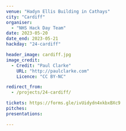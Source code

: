 ```yaml
---
venue: "Hadyn Ellis Building in Cathays"
city: "Cardiff"
organiser:
  - "NHS Hack Day Team"
date: 2023-05-20
date_end: 2023-05-21
hackday: "24-cardiff"

header_image: cardiff.jpg
image_credit: 
  - Credit: "Paul Clarke"
    URL: "http://paulclarke.com"
    Licence: "CC BY-NC"

redirect_from:
  - /projects/24-cardiff/

tickets: https://forms.gle/ivUidydn4xkbxBXc9
pitches: 
presentations: 

---
```

